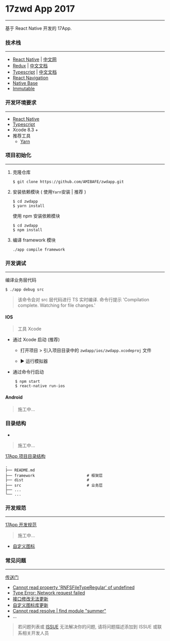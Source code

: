 # 17zwd App 2017
---

基于 React Native 开发的 17App.


### 技术栈
---

* [React Native](http://facebook.github.io/react-native/docs/getting-started.html) | [中文网](http://reactnative.cn/)
* [Redux](https://github.com/reactjs/redux) | [中文文档](http://cn.redux.js.org/)
* [Typescript](https://www.typescriptlang.org/docs/home.html) | [中文文档](https://www.gitbook.com/book/zhongsp/typescript-handbook/details)
* [React Navigation](https://reactnavigation.org/docs/intro/)
* [Native Base](https://nativebase.io/)
* [Immutable](https://facebook.github.io/immutable-js/)



### 开发环境要求
---

* [React Native](http://facebook.github.io/react-native/docs/getting-started.html) 
* [Typescript](https://www.typescriptlang.org/docs/handbook/typescript-in-5-minutes.html)
* Xcode 8.3 +
* 推荐工具
	* [Yarn](https://yarnpkg.com/lang/en/docs/install/)

	
### 项目初始化
---

1. 克隆仓库 

	```
	$ git clone https://github.com/AMIBAFE/zwdapp.git
	```

2. 安装依赖模块 ( 使用`Yarn`安装 | 推荐 )

	```
	$ cd zwdapp 
	$ yarn install           
	```
	使用 npm 安装依赖模块
	
	```
	$ cd zwdapp
	$ npm install  
	```

3. 编译 framework 模块
	
	```
	./app compile framework
	```





### 开发调试
---


编译业务层代码

```
$ ./app debug src
```
	
> 该命令会对 src 层代码进行 TS 实时编译. 
> 命令行提示
> 'Compilation complete. Watching for file changes.'
	

#### IOS

> 工具 Xcode

* 通过 Xcode 启动 (推荐)

	- 打开项目 >  引入项目目录中的 `zwdapp/ios/zwdapp.xcodeproj` 文件
	
	- ▶︎ 运行模拟器 

* 通过命令行启动

	```
	 $ npm start
	 $ react-native run-ios
	```
	
#### Android

> 施工中...

### 目录结构
-

> 施工中...

[17App 项目目录结构]()

```
.
├── README.md
├── framework						# 框架层
├── dist							# 
├── src 							# 业务层
├── ...                              
└── ...   
```


### 开发规范
---

[17App 开发规范](./doc/standard.md)

> 施工中...

* [自定义图标](./doc/standard.md)


### 常见问题
---

[传送门](./doc/FAQ.md)

* [Cannot read property 'RNFSFileTypeRegular' of undefined]()
* [Type Error: Network request failed]()
* [接口修改无法更新](./doc/api.md)
* [自定义图标库更新]()
* [Cannot read resolve | find module "summer"](./doc/FAQ.md)
* ...

> 若问题列表或 [ISSUE]() 无法解决你的问题, 请将问题描述添加到 ISSUE 或联系相关开发人员